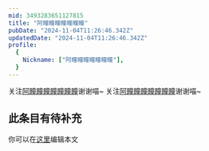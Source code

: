 ```yaml
---
mid: 3493283651127815
title: "阿瞳瞳瞳瞳瞳瞳瞳"
pubDate: "2024-11-04T11:26:46.342Z"
updatedDate: "2024-11-04T11:26:46.342Z"
profile:
  {
    Nickname: ["阿瞳瞳瞳瞳瞳瞳瞳"],
  }
---
```


关注[阿瞳瞳瞳瞳瞳瞳瞳](https://space.bilibili.com/3493283651127815)谢谢喵~ 关注[阿瞳瞳瞳瞳瞳瞳瞳](https://space.bilibili.com/3493283651127815)谢谢喵~

## 此条目有待补充
你可以在[这里](https://github.com/Yuhanawa/VTuber.ICU/edit/master/src/content/v/阿瞳瞳瞳瞳瞳瞳瞳/index.md)编辑本文
